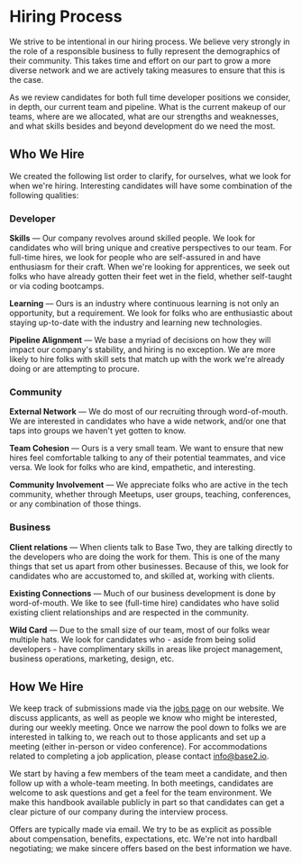 # Hiring Process

We strive to be intentional in our hiring process. We believe very strongly in the role of a responsible business to fully represent the demographics of their community. This takes time and effort on our part to grow a more diverse network and we are actively taking measures to ensure that this is the case.

As we review candidates for both full time developer positions we consider, in depth, our current team and pipeline. What is the current makeup of our teams, where are we allocated, what are our strengths and weaknesses, and what skills besides and beyond development do we need the most.

## Who We Hire

We created the following list order to clarify, for ourselves, what we look for when we're hiring. Interesting candidates will have some combination of the following qualities:

### Developer

**Skills** &mdash; Our company revolves around skilled people. We look for candidates who will bring unique and creative perspectives to our team. For full-time hires, we look for people who are self-assured in and have enthusiasm for their craft. When we're looking for apprentices, we seek out folks who have already gotten their feet wet in the field, whether self-taught or via coding bootcamps.

**Learning** &mdash; Ours is an industry where continuous learning is not only an opportunity, but a requirement. We look for folks who are enthusiastic about staying up-to-date with the industry and learning new technologies.

**Pipeline Alignment** &mdash; We base a myriad of decisions on how they will impact our company's stability, and hiring is no exception. We are more likely to hire folks with skill sets that match up with the work we're already doing or are attempting to procure.

### Community

**External Network** &mdash; We do most of our recruiting through word-of-mouth. We are interested in candidates who have a wide network, and/or one that taps into groups we haven't yet gotten to know.

**Team Cohesion** &mdash; Ours is a very small team. We want to ensure that new hires feel comfortable talking to any of their potential teammates, and vice versa. We look for folks who are kind, empathetic, and interesting.

**Community Involvement** &mdash; We appreciate folks who are active in the tech community, whether through Meetups, user groups, teaching, conferences, or any combination of those things.

### Business

**Client relations** &mdash; When clients talk to Base Two, they are talking directly to the developers who are doing the work for them. This is one of the many things that set us apart from other businesses. Because of this, we look for candidates who are accustomed to, and skilled at, working with clients.

**Existing Connections** &mdash; Much of our business development is done by word-of-mouth. We like to see (full-time hire) candidates who have solid existing client relationships and are respected in the community.

**Wild Card** &mdash; Due to the small size of our team, most of our folks wear multiple hats. We look for candidates who - aside from being solid developers - have complimentary skills in areas like project management, business operations, marketing, design, etc.

## How We Hire

We keep track of submissions made via the [jobs page](http://base2.io/jobs) on our website. We discuss applicants, as well as people we know who might be interested, during our weekly meeting. Once we narrow the pool down to folks we are interested in talking to, we reach out to those applicants and set up a meeting (either in-person or video conference). For accommodations related to completing a job application, please contact [info@base2.io](mailto:jobs@base2.io).

We start by having a few members of the team meet a candidate, and then follow up with a whole-team meeting. In both meetings, candidates are welcome to ask questions and get a feel for the team environment. We make this handbook available publicly in part so that candidates can get a clear picture of our company during the interview process.

Offers are typically made via email. We try to be as explicit as possible about compensation, benefits, expectations, etc. We're not into hardball negotiating; we make sincere offers based on the best information we have.
